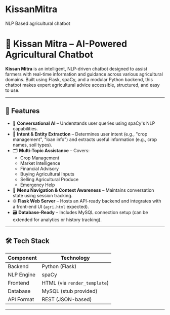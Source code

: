 # KissanMitra
NLP Based agricultural chatbot
# 🌾 Kissan Mitra – AI-Powered Agricultural Chatbot

**Kissan Mitra** is an intelligent, NLP-driven chatbot designed to assist farmers with real-time information and guidance across various agricultural domains. Built using Flask, spaCy, and a modular Python backend, this chatbot makes expert agricultural advice accessible, structured, and easy to use.

---

## 🚀 Features

- 🤖 **Conversational AI** – Understands user queries using spaCy's NLP capabilities.
- 🧠 **Intent & Entity Extraction** – Determines user intent (e.g., "crop management", "loan info") and extracts useful information (e.g., crop names, soil types).
- 🗂️ **Multi-Topic Assistance** – Covers:
  - Crop Management
  - Market Intelligence
  - Financial Advisory
  - Buying Agricultural Inputs
  - Selling Agricultural Produce
  - Emergency Help
- 💬 **Menu Navigation & Context Awareness** – Maintains conversation state using session tracking.
- 🌐 **Flask Web Server** – Hosts an API-ready backend and integrates with a front-end UI (`agri.html` expected).
- 🗃️ **Database-Ready** – Includes MySQL connection setup (can be extended for analytics or history tracking).

---

## 🛠️ Tech Stack

| Component      | Technology         |
|----------------|--------------------|
| Backend        | Python (Flask)     |
| NLP Engine     | spaCy              |
| Frontend       | HTML (via `render_template`) |
| Database       | MySQL (stub provided) |
| API Format     | REST (JSON-based)  |

---



